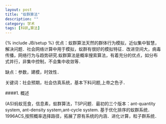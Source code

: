 ```yaml
---
layout: post
title: "蚁群算法"
description: ""
category: 学术
tags: [科研,算法]
---
```

{% include JB/setup %}
优点：蚁群算法天然的群体行为模拟，近似集中智慧，解决问题．社会网络计算中用于模拟，蚁群有很好的模拟特征．改进空间大，病毒传播，网络行为与趋势研究.蚁群算法是概率搜索算法，有着充分的优点，如分布式并行，非集中控制，不会集中收敛等．

缺点：参数，建模，时效性．

关键词：社会预期，社会仿真系统，基本下料问题,上帝之色子．

####1. 概述

(AS)蚂蚁觅食，信息素，蚁群算法，TSP问题．最初的三个版本：ant-quantity system, ant-density system,ant-cycle system.
基于优化排序的蚁群系统．1996ACS,按照概率选择路径，拓展了原有系统的内涵．进化计算，粒子群系统．
